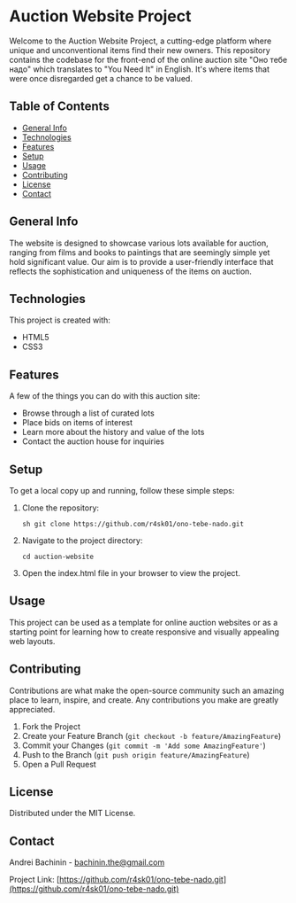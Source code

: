# Auction Website Project

Welcome to the Auction Website Project, a cutting-edge platform where unique and unconventional items find their new owners. This repository contains the codebase for the front-end of the online auction site "Оно тебе надо" which translates to "You Need It" in English. It's where items that were once disregarded get a chance to be valued.

## Table of Contents

- [General Info](#general-info)
- [Technologies](#technologies)
- [Features](#features)
- [Setup](#setup)
- [Usage](#usage)
- [Contributing](#contributing)
- [License](#license)
- [Contact](#contact)

## General Info

The website is designed to showcase various lots available for auction, ranging from films and books to paintings that are seemingly simple yet hold significant value. Our aim is to provide a user-friendly interface that reflects the sophistication and uniqueness of the items on auction.

## Technologies

This project is created with:

- HTML5
- CSS3

## Features

A few of the things you can do with this auction site:

- Browse through a list of curated lots
- Place bids on items of interest
- Learn more about the history and value of the lots
- Contact the auction house for inquiries

## Setup

To get a local copy up and running, follow these simple steps:

1. Clone the repository:

   ```sh git clone https://github.com/r4sk01/ono-tebe-nado.git```

2. Navigate to the project directory:

   ```cd auction-website```

3. Open the index.html file in your browser to view the project.

## Usage

This project can be used as a template for online auction websites or as a starting point for learning how to create responsive and visually appealing web layouts.

## Contributing

Contributions are what make the open-source community such an amazing place to learn, inspire, and create. Any contributions you make are greatly appreciated.

1. Fork the Project
2. Create your Feature Branch (`git checkout -b feature/AmazingFeature`)
3. Commit your Changes (`git commit -m 'Add some AmazingFeature'`)
4. Push to the Branch (`git push origin feature/AmazingFeature`)
5. Open a Pull Request

## License

Distributed under the MIT License.

## Contact

Andrei Bachinin - bachinin.the@gmail.com

Project Link: [https://github.com/r4sk01/ono-tebe-nado.git](https://github.com/r4sk01/ono-tebe-nado.git)
